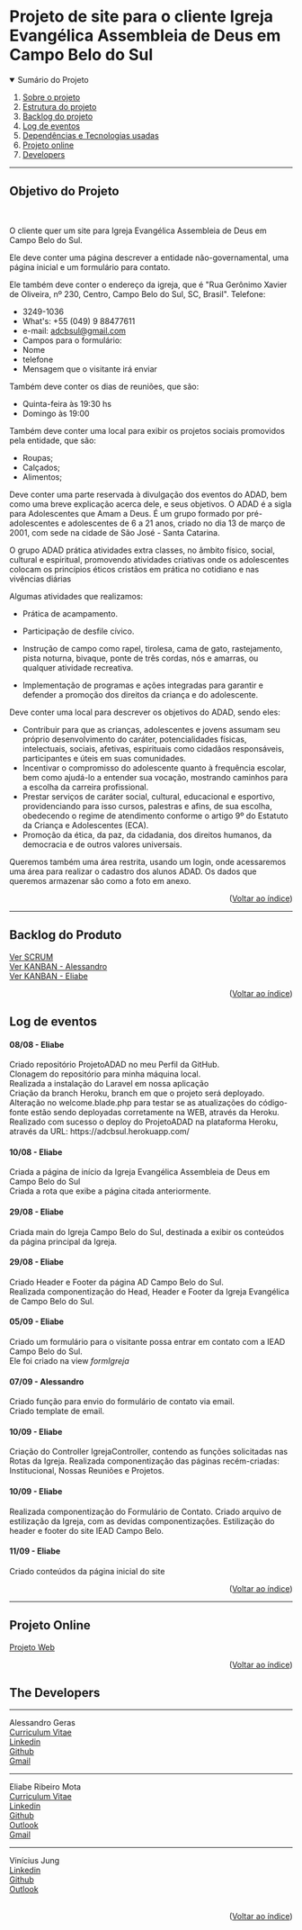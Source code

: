 # Projeto de site para o cliente Igreja Evangélica Assembleia de Deus em Campo Belo do Sul

<details open>
    <summary name="index">Sumário do Projeto</summary>
    <ol>
        <li><a href="#projeto">Sobre o projeto</a></li>
        <li><a href="#estrutura">Estrutura do projeto</a></li>
        <li><a href="#backlog">Backlog do projeto</a></li>
        <li><a href="#log">Log de eventos</a></li>
        <li><a href="#tecnologias">Dependências e Tecnologias usadas</a></li>
        <li><a href="#projetoWeb">Projeto online</a></li>
        <li><a href="#developers">Developers</a>
    </ol>

</details>

-----

## Objetivo do Projeto

<br />

<a name="objetivo"></a>

O cliente quer um site para Igreja Evangélica Assembleia de Deus em Campo Belo do Sul.  

Ele deve conter uma página descrever a entidade não-governamental, uma página inicial e um formulário para contato.

Ele também deve conter o endereço da igreja, que é "Rua Gerônimo Xavier de Oliveira, nº 230, Centro, Campo Belo do Sul, SC, Brasil".
 Telefone:  

- 3249-1036
- What's: +55 (049) 9 88477611
- e-mail: <adcbsul@gmail.com>
- Campos para o formulário:
- Nome
- telefone
- Mensagem que o visitante irá enviar
  
Também deve conter os dias de reuniões, que são:

- Quinta-feira às 19:30 hs
- Domingo às 19:00

Também deve conter uma local para exibir os projetos sociais promovidos pela entidade, que são:

- Roupas;
- Calçados;
- Alimentos;

Deve conter uma parte reservada à divulgação dos eventos do ADAD, bem como uma breve explicação acerca dele, e seus objetivos. O ADAD é a sigla para Adolescentes que Amam a Deus. É um grupo formado por pré-adolescentes e adolescentes de 6 a 21 anos, criado no dia 13 de março de 2001, com sede na cidade de São José - Santa Catarina.

O grupo ADAD prática atividades extra classes, no âmbito físico, social, cultural e espiritual, promovendo atividades criativas onde os adolescentes colocam os princípios éticos cristãos em prática no cotidiano e nas vivências diárias

Algumas atividades que realizamos:

- Prática de acampamento.

- Participação de desfile cívico.

- Instrução de campo como rapel, tirolesa, cama de gato, rastejamento, pista noturna, bivaque, ponte de três cordas, nós e amarras, ou qualquer atividade recreativa.

- Implementação de programas e ações integradas para garantir e defender a promoção dos direitos da criança e do adolescente.

Deve conter uma local para descrever os objetivos do ADAD, sendo eles:

- Contribuir para que as crianças, adolescentes e jovens assumam seu próprio desenvolvimento do caráter, potencialidades físicas, intelectuais, sociais, afetivas, espirituais como cidadãos responsáveis, participantes e úteis em suas comunidades.
- Incentivar o compromisso do adolescente quanto à frequência escolar, bem como ajudá-lo a entender sua vocação, mostrando caminhos para a escolha da carreira profissional.
- Prestar serviços de caráter social, cultural, educacional e esportivo, providenciando para isso cursos, palestras e afins, de sua escolha, obedecendo o regime de atendimento conforme o artigo 9º do Estatuto da Criança e Adolescentes (ECA).
- Promoção da ética, da paz, da cidadania, dos direitos humanos, da democracia e de outros valores universais.

Queremos também uma área restrita, usando um login, onde acessaremos uma área para realizar o cadastro dos alunos ADAD. Os dados que queremos armazenar são como a foto em anexo.

<p align="right">(<a href="#index">Voltar ao índice</a>)</p>

-----

## Backlog do Produto<br /> <a name="backlog"></a>

[Ver SCRUM](https://trello.com/b/Otut9SlE/projeto-adad-scrum)<br/>
<a href="https://trello.com/b/rwOTsaWS/projeto-adad-kanban">Ver KANBAN - Alessandro</a><br/>
<a href="https://trello.com/b/txmJC7si/projeto-adad-kanban-eliabe">Ver KANBAN - Eliabe</a>

<p align="right">(<a href="#index">Voltar ao índice</a>)</p>

<h2 name="log">Log de eventos</h2>
<h4>08/08 - Eliabe</h4>
Criado repositório ProjetoADAD no meu Perfil da GitHub.<br/>
Clonagem do repositório para minha máquina local.<br/>
Realizada a instalação do Laravel em nossa aplicação<br/>
Criação da branch Heroku, branch em que o projeto será deployado.<br/>
Alteração no welcome.blade.php para testar se as atualizações do código-fonte estão sendo deployadas corretamente na WEB, através da Heroku.<br/>
Realizado com sucesso o deploy do ProjetoADAD na plataforma Heroku, através da URL: https://adcbsul.herokuapp.com/

<h4>10/08 - Eliabe</h4>
Criada a página de início da Igreja Evangélica Assembleia de Deus em Campo Belo do Sul <br/>
Criada a rota que exibe a página citada anteriormente.

<h4>29/08 - Eliabe</h4>
Criada main do Igreja Campo Belo do Sul, destinada a exibir os conteúdos da página principal da Igreja.

<h4>29/08 - Eliabe</h4>
Criado Header e Footer da página AD Campo Belo do Sul.<br/>
Realizada componentização do Head, Header e Footer da Igreja Evangélica de Campo Belo do Sul.

<h4>05/09 - Eliabe </h4>
Criado um formulário para o visitante possa entrar em contato com a IEAD Campo Belo do Sul. <br/>
Ele foi criado na view <em>formIgreja</em>

<h4>07/09 - Alessandro </h4>
Criado função para envio do formulário de contato via email. <br/>
Criado template de email.

<h4> 10/09 - Eliabe </h4>
Criação do Controller IgrejaController, contendo as funções solicitadas nas Rotas da Igreja.
Realizada componentização das páginas recém-criadas: Institucional, Nossas Reuniões e Projetos.

<h4>10/09 - Eliabe </h4>
Realizada componentização do Formulário de Contato.
Criado arquivo de estilização da Igreja, com as devidas componentizações.
Estilização do header e footer do site IEAD Campo Belo.    

<h4>11/09 - Eliabe </h4>
Criado conteúdos da página inicial do site

<p align="right">(<a href="#index">Voltar ao índice</a>)</p>

-----

## Projeto Online

<a name="projetoWeb"></a>

[Projeto Web](https://adcbsul.herokuapp.com/)

<p align="right">(<a href="#index">Voltar ao índice</a>)</p>

## The Developers

<a name="developers"></a>

-----

Alessandro Geras <br>
[Curriculum Vitae](https://alessandrogeras.github.io/Curriculum) <br>
[Linkedin](https://www.linkedin.com/in/alessandrogeras) <br>
[Github](https://github.com/AlessandroGeras) <br>
[Gmail](mailto:alessandrogeras@gmail.com) <br>

-----

Eliabe Ribeiro Mota<br/>
[Curriculum Vitae](https://github.com/Eliabe-Ribeiro-22/Eliabe-Ribeiro-22/blob/main/README.md) <br/>
[Linkedin](https://www.linkedin.com/in/eliabe-ribeiro-mota-b9a1b7233/) <br/>
[Github](https://github.com/Eliabe-Ribeiro-22) <br/>
[Outlook](mailto:eliaberibeiro06@hotmail.com) <br/>
[Gmail](mailto:developer.eliabe06@gmail.com) <br/>

-----

Vinícius Jung <br/>
[Linkedin](https://www.linkedin.com/in/vinicius-jung) <br>
[Github](https://github.com/Vinnie-Jung) <br>
[Outlook](mailto:viniciusjung@outlook.com) <br><br>

<p align="right">(<a href="#index">Voltar ao índice</a>)</p>
